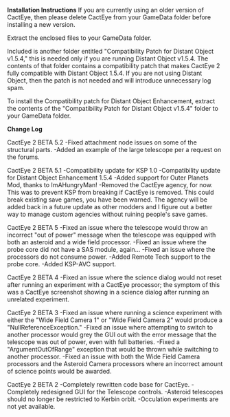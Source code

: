 ******************Installation Instructions******************
If you are currently using an older version of CactEye, then please delete CactEye from your GameData
folder before installing a new version.

Extract the enclosed files to your GameData folder. 

Included is another folder entitled "Compatibility Patch for Distant Object v1.5.4," this is needed
only if you are running Distant Object v1.5.4. The contents of that folder contains a compatibility 
patch that makes CactEye 2 fully compatible with Distant Object 1.5.4. If you are not using 
Distant Object, then the patch is not needed and will introduce unnecessary log spam. 

To install the Compatibility patch for Distant Object Enhancement, extract the contents of the 
"Compatibility Patch for Distant Object v1.5.4" folder to your GameData folder.

******************Change Log******************

CactEye 2 BETA 5.2
-Fixed attachment node issues on some of the structural parts.
-Added an example of the large telescope per a request on the forums.

CactEye 2 BETA 5.1
-Compatibility update for KSP 1.0
-Compatibility update for Distant Object Enhancement 1.5.4
-Added support for Outer Planets Mod, thanks to ImAHungryMan!
-Removed the CactEye agency, for now. This was to prevent KSP from breaking if CactEye is removed. 
This could break existing save games, you have been warned. The agency will be added back in a future
update as other modders and I figure out a better way to manage custom agencies without ruining 
people's save games.

CactEye 2 BETA 5
-Fixed an issue where the telescope would throw an incorrect "out of power" message when the telescope was 
equipped with both an asteroid and a wide field processor. 
-Fixed an issue where the probe core did not have a SAS module, again...
-Fixed an issue where the processors do not consume power. 
-Added Remote Tech support to the probe core.
-Added KSP-AVC support.

CactEye 2 BETA 4
-Fixed an issue where the science dialog would not reset after running an experiment with a CactEye processor;
the symptom of this was a CactEye screenshot showing in a science dialog after running an unrelated experiment.

CactEye 2 BETA 3
-Fixed an issue where running a science experiment with either the "Wide Field Camera 1" or
"Wide Field Camera 2" would produce a "NullReferenceException."
-Fixed an issue where attempting to switch to another processor would grey the GUI out with the error
message that the telescope was out of power, even with full batteries. 
-Fixed a "ArgumentOutOfRange" exception that would be thrown while switching to another processor.
-Fixed an issue with both the Wide Field Camera processors and the Asteroid Camera processors where an 
incorrect amount of science points would be awarded. 

CactEye 2 BETA 2
-Completely rewritten code base for CactEye. 
-Completely redesigned GUI for the Telescope controls. 
-Asteroid telescopes should no longer be restricted to Kerbin orbit.
-Occulation experiments are not yet available.